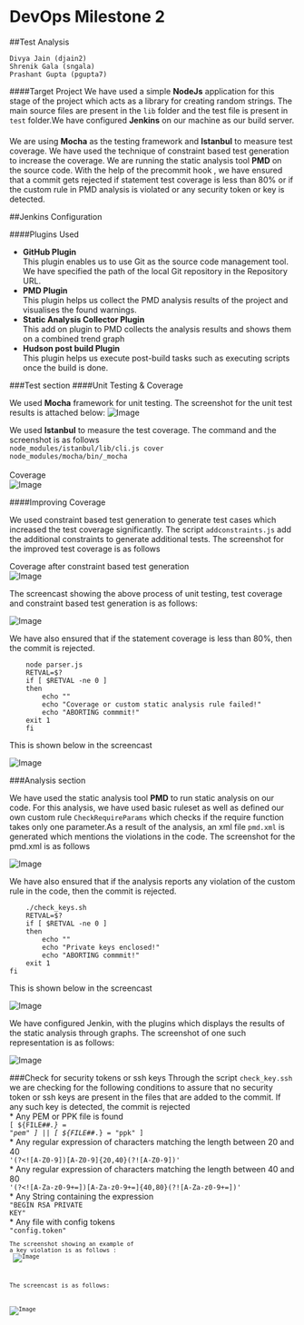 # DevOps Milestone 2 
##Test Analysis

    Divya Jain (djain2)
    Shrenik Gala (sngala)
    Prashant Gupta (pgupta7)
    
####Target Project
We have used a simple **NodeJs** application for this stage of the project which acts as a library for creating random strings. The main source files are present in the <code>lib</code> folder and the test file is present in <code>test</code> folder.We have configured **Jenkins** on our machine as our build server.

####
We are using **Mocha** as the testing framework and **Istanbul** to measure test coverage. We have used the technique of constraint based test generation to increase the coverage.
We are running the static analysis tool **PMD** on the source code. With the help of the precommit hook , we have ensured that a commit gets rejected if statement test coverage is less than 80% or if the custom rule in PMD analysis is violated or any security token or key is detected.

##Jenkins Configuration

####Plugins Used

- **GitHub Plugin**<br>
    This plugin enables us to use Git as the source code management tool. We have specified the path of the local Git repository in the Repository URL. 
- **PMD Plugin**<br>
    This plugin helps us collect the PMD analysis results of the project and visualises the found warnings.
- **Static Analysis Collector Plugin**<br>
    This add on plugin to PMD collects the analysis results and shows them on a combined trend graph
- **Hudson post build Plugin**<br>
    This plugin helps us execute post-build tasks such as executing scripts once the build is done.

###Test section
####Unit Testing & Coverage

We used **Mocha** framework for unit testing. The screenshot for the unit test results is attached below:
![Image](https://github.com/prashantgupta24/node-randomstring/blob/master/Screenshots%2Bcasts/NpmTestScreenshot.png)

We used **Istanbul** to measure the test coverage. The command and the screenshot is as follows <br>
<code>node_modules/istanbul/lib/cli.js cover node_modules/mocha/bin/_mocha</code><br><br>
Coverage<br>
![Image](https://github.com/prashantgupta24/node-randomstring/blob/master/Screenshots%2Bcasts/CoverageBefore.png)


####Improving Coverage

We used constraint based test generation to generate test cases which increased the test coverage significantly. The script <code>addconstraints.js</code> add the additional constraints to generate additional tests.
The screenshot for the improved test coverage is as follows <br>

Coverage after constraint based test generation<br>
![Image](https://github.com/prashantgupta24/node-randomstring/blob/master/Screenshots%2Bcasts/coverageafter.png)

The screencast showing the above process of unit testing, test coverage and constraint based test generation is as follows:<br>

![Image](https://github.com/prashantgupta24/node-randomstring/blob/master/Screenshots%2Bcasts/unit%20testing%20and%20constraint%20testing.gif)

We have also ensured that if the statement coverage is less than 80%, then the commit is rejected.

        node parser.js
        RETVAL=$?
        if [ $RETVAL -ne 0 ]
        then
            echo ""
            echo "Coverage or custom static analysis rule failed!"
            echo "ABORTING commmit!"
        exit 1
        fi
This is shown below in the screencast

![Image](https://github.com/prashantgupta24/node-randomstring/blob/master/Screenshots%2Bcasts/commit%20fail%20on%20coverage.gif)

###Analysis section

We have used the static analysis tool **PMD** to run static analysis on our code. For this analysis, we have used basic ruleset as well as defined our own custom rule <code>CheckRequireParams</code> which checks if the require function takes only one parameter.As a result of the analysis, an xml file <code>pmd.xml</code> is generated which mentions the violations in the code. The screenshot for the pmd.xml is as follows<br>

![Image](https://github.com/prashantgupta24/node-randomstring/blob/master/Screenshots%2Bcasts/pmdxml.png)

We have also ensured that if the analysis reports any violation of the custom rule in the code, then the commit is rejected.

        ./check_keys.sh
        RETVAL=$?
        if [ $RETVAL -ne 0 ]
        then
            echo ""
            echo "Private keys enclosed!"
            echo "ABORTING commmit!"
        exit 1
    fi
    
This is shown below in the screencast<br>

![Image](https://github.com/prashantgupta24/node-randomstring/blob/master/Screenshots%2Bcasts/pmd1.gif)


We have configured Jenkin, with the plugins which displays the results of the static analysis through graphs. The screenshot of one such representation is as follows:<br>

![Image](https://github.com/prashantgupta24/node-randomstring/blob/master/Screenshots%2Bcasts/JenkinsStaticAnalysis.png)


###Check for security tokens or ssh keys
Through the script <code>check_key.ssh</code> we are checking for the following conditions to assure that no security token or ssh keys are present in the files that are added to the commit. If any such key is detected, the commit is rejected<br>
    *    Any PEM or PPK file is found<br>
            <code>[ ${FILE##*.} = "pem" ] || [ ${FILE##*.} = "ppk" ]</code><br>
    *    Any regular expression of characters matching the length between 20 and 40<br>
            <code>'(?<![A-Z0-9])[A-Z0-9]{20,40}(?![A-Z0-9])' </code><br>
    *    Any regular expression of characters matching the length between 40 and 80<br>
            <code>'(?<![A-Za-z0-9+=])[A-Za-z0-9+=]{40,80}(?![A-Za-z0-9+=])'</code><br>
    *    Any String containing the expression<br>
            <code>"BEGIN RSA PRIVATE KEY"</code><br>
    *    Any file with config tokens<br>
            <code>"config.token"<code><br>
<br>The screenshot showing an example of a key violation is as follows :<br>
![Image](https://github.com/prashantgupta24/node-randomstring/blob/master/Screenshots%2Bcasts/KeyViolation.png)

The screencast is as follows:

![Image](https://github.com/prashantgupta24/node-randomstring/blob/master/Screenshots%2Bcasts/private%20keys%2Bpem.gif)





